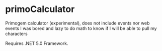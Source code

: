# primoCalculator
Primogem calculator (experimental), does not include events nor web events
I was bored and lazy to do math to know if I will be able to pull my characters

Requires .NET 5.0 Framework.
